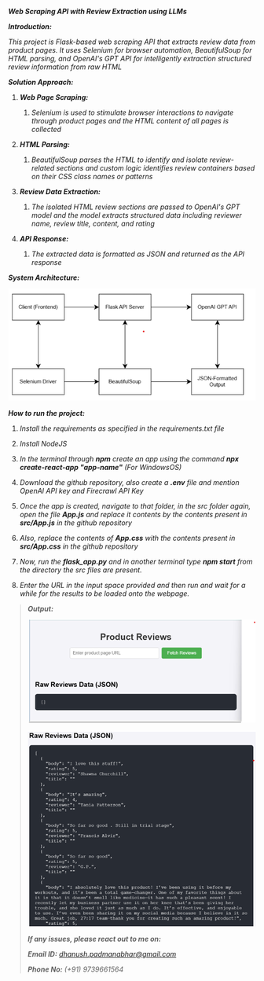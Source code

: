 ***Web Scraping API with Review Extraction using LLMs***

***Introduction:***

*This project is Flask-based web scraping API that extracts review data
from product pages. It uses Selenium for browser automation,
BeautifulSoup for HTML parsing, and OpenAI's GPT API for intelligently
extraction structured review information from raw HTML*

***Solution Approach:***

1.  ***Web Page Scraping:***

    1.  *Selenium is used to stimulate browser interactions to navigate
        through product pages and the HTML content of all pages is
        collected*

2.  ***HTML Parsing:***

    1.  *BeautifulSoup parses the HTML to identify and isolate
        review-related sections and custom logic identifies review
        containers based on their CSS class names or patterns*

3.  ***Review Data Extraction:***

    1.  *The isolated HTML review sections are passed to OpenAI's GPT
        model and the model extracts structured data including reviewer
        name, review title, content, and rating*

4.  ***API Response:***

    1.  *The extracted data is formatted as JSON and returned as the API
        response*

***System Architecture:***

![](media/image1.png)

***How to run the project:***

1.  *Install the requirements as specified in the requirements.txt file*

2.  *Install NodeJS*

3.  *In the terminal through **npm** create an app using the command
    **npx create-react-app "app-name"** (For WindowsOS)*

4.  *Download the github repository, also create a **.env** file and
    mention OpenAI API key and Firecrawl API Key*

5.  *Once the app is created, navigate to that folder, in the src folder
    again, open the file **App.js** and replace it contents by the
    contents present in **src/App.js** in the github repository*

6.  *Also, replace the contents of **App.css** with the contents present
    in **src/App.css** in the github repository*

7.  *Now, run the **flask_app.py** and in another terminal type **npm
    start** from the directory the src files are present.*

8.  *Enter the URL in the input space provided and then run and wait for
    a while for the results to be loaded onto the webpage.*

> ***Output:***
>
> ![](media/image2.png)
>
> ![](media/image3.png)
>
> ***If any issues, please react out to me on:***
>
> ***Email ID:** <dhanush.padmanabhar@gmail.com>*
>
> ***Phone No:*** *(+91) 9739661564*
